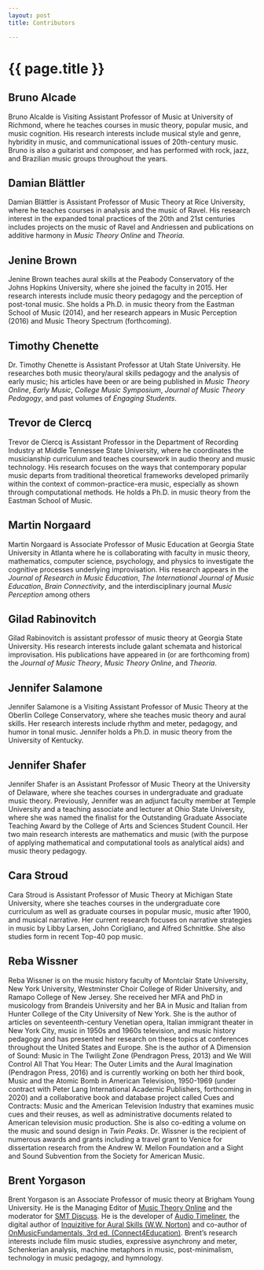 ```yaml
---
layout: post
title: Contributors

---
```


{{ page.title }}
================

## Bruno Alcade

Bruno Alcalde is Visiting Assistant Professor of Music at University of Richmond, where he teaches courses in music theory, popular music, and music cognition. His research interests include musical style and genre, hybridity in music, and communicational issues of 20th-century music. Bruno is also a guitarist and composer, and has performed with rock, jazz, and Brazilian music groups throughout the years.

## Damian Blättler

Damian Blättler is Assistant Professor of Music Theory at Rice University, where he teaches courses in analysis and the music of Ravel. His research interest in the expanded tonal practices of the 20th and 21st centuries includes projects on the music of Ravel and Andriessen and publications on additive harmony in *Music Theory Online* and *Theoria*.

## Jenine Brown

Jenine Brown teaches aural skills at the Peabody Conservatory of the Johns Hopkins University, where she joined the faculty in 2015. Her research interests include music theory pedagogy and the perception of post-tonal music. She holds a Ph.D. in music theory from the Eastman School of Music (2014), and her research appears in Music Perception (2016) and Music Theory Spectrum (forthcoming).

## Timothy Chenette

Dr. Timothy Chenette is Assistant Professor at Utah State University. He researches both music theory/aural skills pedagogy and the analysis of early music; his articles have been or are being published in *Music Theory Online*, *Early Music*, *College Music Symposium*, *Journal of Music Theory Pedagogy*, and past volumes of *Engaging Students*.

## Trevor de Clercq

Trevor de Clercq is Assistant Professor in the Department of Recording Industry at Middle Tennessee State University, where he coordinates the musicianship curriculum and teaches coursework in audio theory and music technology. His research focuses on the ways that contemporary popular music departs from traditional theoretical frameworks developed primarily within the context of common-practice-era music, especially as shown through computational methods. He holds a Ph.D. in music theory from the Eastman School of Music.

## Martin Norgaard

Martin Norgaard is Associate Professor of Music Education at Georgia State University in Atlanta where he is collaborating with faculty in music theory, mathematics, computer science, psychology, and physics to investigate the cognitive processes underlying improvisation. His research appears in the *Journal of Research in Music Education*, *The International Journal of Music Education*, *Brain Connectivity*, and the interdisciplinary journal *Music Perception* among others

## Gilad Rabinovitch

Gilad Rabinovitch is assistant professor of music theory at Georgia State University. His research interests include galant schemata and historical improvisation. His publications have appeared in (or are forthcoming from) the *Journal of Music Theory*, *Music Theory Online*, and *Theoria*.

## Jennifer Salamone

Jennifer Salamone is a Visiting Assistant Professor of Music Theory at the Oberlin College Conservatory, where she teaches music theory and aural skills. Her research interests include rhythm and meter, pedagogy, and humor in tonal music. Jennifer holds a Ph.D. in music theory from the University of Kentucky.

## Jennifer Shafer

Jennifer Shafer is an Assistant Professor of Music Theory at the University of Delaware, where she teaches courses in undergraduate and graduate music theory. Previously, Jennifer was an adjunct faculty member at Temple University and a teaching associate and lecturer at Ohio State University, where she was named the finalist for the Outstanding Graduate Associate Teaching Award by the College of Arts and Sciences Student Council. Her two main research interests are mathematics and music (with the purpose of applying mathematical and computational tools as analytical aids) and music theory pedagogy.

## Cara Stroud

Cara Stroud is Assistant Professor of Music Theory at Michigan State University, where she teaches courses in the undergraduate core curriculum as well as graduate courses in popular music, music after 1900, and musical narrative. Her current research focuses on narrative strategies in music by Libby Larsen, John Corigliano, and Alfred Schnittke. She also studies form in recent Top-40 pop music.

## Reba Wissner

Reba Wissner is on the music history faculty of Montclair State University, New York University, Westminster Choir College of Rider University, and Ramapo College of New Jersey. She received her MFA and PhD in musicology from Brandeis University and her BA in Music and Italian from Hunter College of the City University of New York. She is the author of articles on seventeenth-century Venetian opera, Italian immigrant theater in New York City, music in 1950s and 1960s television, and music history pedagogy and has presented her research on these topics at conferences throughout the United States and Europe. She is the author of A Dimension of Sound: Music in The Twilight Zone (Pendragon Press, 2013) and We Will Control All That You Hear: The Outer Limits and the Aural Imagination (Pendragon Press, 2016) and is currently working on both her third book, Music and the Atomic Bomb in American Television, 1950-1969 (under contract with Peter Lang International Academic Publishers, forthcoming in 2020) and a collaborative book and database project called Cues and Contracts: Music and the American Television Industry that examines music cues and their reuses, as well as administrative documents related to American television music production. She is also co-editing a volume on the music and sound design in *Twin Peaks*. Dr. Wissner is the recipient of numerous awards and grants including a travel grant to Venice for dissertation research from the Andrew W. Mellon Foundation and a Sight and Sound Subvention from the Society for American Music. 

## Brent Yorgason

Brent Yorgason is an Associate Professor of music theory at Brigham Young University. He is the Managing Editor of [Music Theory Online](http://www.mtosmt.org/) and the moderator for [SMT Discuss](https://discuss.societymusictheory.org/). He is the developer of [Audio Timeliner](http://www.singanewsong.org/audiotimeliner/), the digital author of [Inquizitive for Aural Skills (W.W. Norton)](https://digital.wwnorton.com/auralskillsiq) and co-author of [OnMusicFundamentals, 3rd ed. (Connect4Education)](https://store.connect4education.com/product/onmusic-fundamentals-third-edition/). Brent’s research interests include film music studies, expressive asynchrony and meter, Schenkerian analysis, machine metaphors in music, post-minimalism, technology in music pedagogy, and hymnology.
